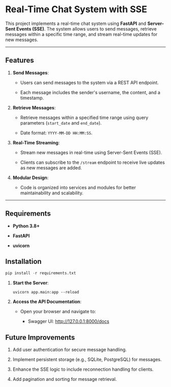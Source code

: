 # Real-Time Chat System with SSE

This project implements a real-time chat system using **FastAPI** and **Server-Sent Events (SSE)**. The system allows users to send messages, retrieve messages within a specific time range, and stream real-time updates for new messages.

----------

## Features

1.  **Send Messages**:
    
    -   Users can send messages to the system via a REST API endpoint.
        
    -   Each message includes the sender's username, the content, and a timestamp.
        
2.  **Retrieve Messages**:
    
    -   Retrieve messages within a specified time range using query parameters (`start_date` and `end_date`).
        
    -   Date format: `YYYY-MM-DD HH:MM:SS`.
        
3.  **Real-Time Streaming**:
    
    -   Stream new messages in real-time using Server-Sent Events (SSE).
        
    -   Clients can subscribe to the `/stream` endpoint to receive live updates as new messages are added.
        
4.  **Modular Design**:
    
    -   Code is organized into services and modules for better maintainability and scalability.
        

----------

## Requirements

-   **Python 3.8+**
    
-   **FastAPI**
    
-   **uvicorn**

## Installation

```python
pip install -r requirements.txt
```

1.  **Start the Server**:
    
    ```
    uvicorn app.main:app --reload
    ```
    
2.  **Access the API Documentation**:
    
    -   Open your browser and navigate to:
        
        -   Swagger UI: http://127.0.0.1:8000/docs
## Future Improvements

1.  Add user authentication for secure message handling.
    
2.  Implement persistent storage (e.g., SQLite, PostgreSQL) for messages.
    
3.  Enhance the SSE logic to include reconnection handling for clients.
    
4.  Add pagination and sorting for message retrieval.
